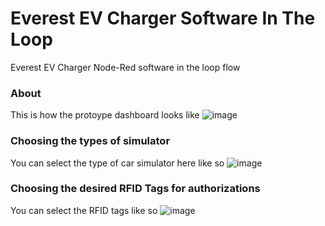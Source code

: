 Everest EV Charger Software In The Loop 
======================================

Everest EV Charger Node-Red software in the loop flow

### About

This is how the protoype dashboard looks like 
![image](https://github.com/Anmirazik/Everest-Simulator/assets/113960675/1d68c072-9eb1-4045-9894-40e2a7296881)

### Choosing the types of simulator 
You can select the type of car simulator here like so 
![image](https://github.com/Anmirazik/Everest-Simulator/assets/113960675/3436aa16-0473-4bb5-bdcf-9e923e69c3e9)

### Choosing the desired RFID Tags for authorizations 
You can select the RFID tags like so 
![image](https://github.com/Anmirazik/Everest-Simulator/assets/113960675/11ec0f75-8e9c-49f1-af23-34b6e3c35172)

